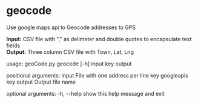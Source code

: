 # geocode

Use google maps api to Geocode addresses to GPS

**Input:** CSV file with "," as delimeter and double quotes to encapsulate text fields<br>
**Output:** Three column CSV file with Town, Lat, Lng

usage: geoCode.py geocode [-h] input key output

positional arguments:
  input       File with one address per line
  key         googleapis key
  output      Output file name

optional arguments:
  -h, --help  show this help message and exit
